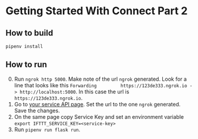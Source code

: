 # Getting Started With Connect Part 2

## How to build
`pipenv install`

## How to run
0. Run `ngrok http 5000`. Make note of the url `ngrok` generated. Look for a line that looks like this `Forwarding         https://123de333.ngrok.io -> http://localhost:5000`. In this case the url is `https://123de333.ngrok.io`. 
0. Go to [your service API page](https://platform.ifttt.com/mkt/api). Set the url to the one `ngrok` generated. Save the changes.
0. On the same page copy Service Key and set an environment variable `export IFTTT_SERVICE_KEY=<service-key>`
0. Run `pipenv run flask run`.
